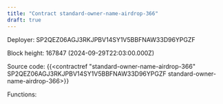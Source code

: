 ```yaml
---
title: "Contract standard-owner-name-airdrop-366"
draft: true
---
```

Deployer: SP2QEZ06AGJ3RKJPBV14SY1V5BBFNAW33D96YPGZF


 



Block height: 167847 (2024-09-29T22:03:00.000Z)

Source code: {{<contractref "standard-owner-name-airdrop-366" SP2QEZ06AGJ3RKJPBV14SY1V5BBFNAW33D96YPGZF standard-owner-name-airdrop-366>}}

Functions:



